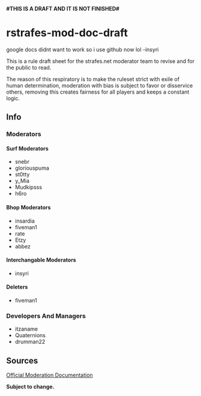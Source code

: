 **\#THIS IS A DRAFT AND IT IS NOT FINISHED\#**

# rstrafes-mod-doc-draft
google docs didnt want to work so i use github now lol
-insyri

This is a rule draft sheet for the strafes.net moderator team to revise and for the public to read.

The reason of this respiratory is to make the ruleset strict with exile of human determination, moderation with bias is subject to favor or disservice others, removing this creates fairness for all players and keeps a constant logic.

## Info

### Moderators

#### Surf Moderators

- snebr
- gloriouspuma
- st0tty
- y_Mia
- Mudkipsss
- h6ro

#### Bhop Moderators

- insardia
- fiveman1
- rate
- Etzy
- abbez

#### Interchangable Moderators

- insyri

#### Deleters

- fiveman1

### Developers And Managers

- itzaname
- Quaternions
- drumman22

## Sources

[Official Moderation Documentation](https://docs.google.com/document/d/1D8i9_5HCNw1wh6CBcwK6Z-i3vq-MYuME4BJuoVD37SE/edit?usp=sharing)

**Subject to change.**
